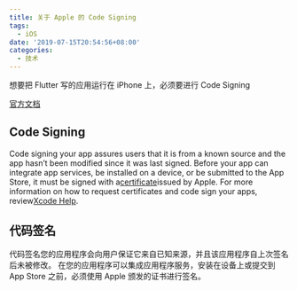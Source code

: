 ```yaml
---
title: 关于 Apple 的 Code Signing
tags:
  - iOS
date: '2019-07-15T20:54:56+08:00'
categories:
  - 技术
---
```


想要把 Flutter 写的应用运行在 iPhone 上，必须要进行 Code Signing

[官方文档](https://developer.apple.com/support/code-signing/)

## Code Signing

Code signing your app assures users that it is from a known source and the app hasn’t been modified since it was last signed. Before your app can integrate app services, be installed on a device, or be submitted to the App Store, it must be signed with a[certificate](https://developer.apple.com/support/certificates/)issued by Apple. For more information on how to request certificates and code sign your apps, review[Xcode Help](https://help.apple.com/xcode/mac/current/).

## 代码签名

代码签名您的应用程序会向用户保证它来自已知来源，并且该应用程序自上次签名后未被修改。 在您的应用程序可以集成应用程序服务，安装在设备上或提交到 App Store 之前，必须使用 Apple 颁发的证书进行签名。
